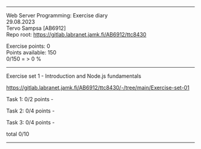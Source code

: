 ---------------------

Web Server Programming: Exercise diary  
29.08.2023  
Tervo Sampsa [AB6912]  
Repo root: https://gitlab.labranet.jamk.fi/AB6912/ttc8430  

Exercise points: 0  
Points available:   150  
0/150 = > 0 %  

-----------------

Exercise set 1 - Introduction and Node.js fundamentals  

https://gitlab.labranet.jamk.fi/AB6912/ttc8430/-/tree/main/Exercise-set-01

Task 1: 0/2 points -  

Task 2: 0/4 points -  

Task 3: 0/4 points -  

total 0/10  

------------------
